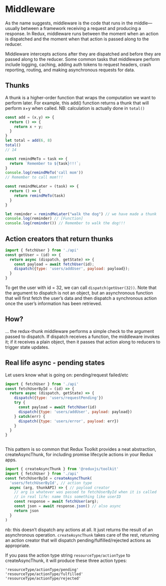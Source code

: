 # Middleware

As the name suggests, middleware is the code that runs in the middle—usually between a framework receiving a request and producing a response. In Redux, middleware runs between the moment when an action is dispatched and the moment when that action is passed along to the reducer.

Middleware intercepts actions after they are dispatched and before they are passed along to the reducer. Some common tasks that middleware perform include logging, caching, adding auth tokens to request headers, crash reporting, routing, and making asynchronous requests for data.

## Thunks

A thunk is a higher-order function that wraps the computation we want to perform later. For example, this add() function returns a thunk that will perform x+y when called. NB: calculation is actually done in `total()`

```js
const add = (x,y) => {
  return () => {
    return x + y; 
  } 
}
let total = add(6, 8)
total()
// 14 
```

```js
const remindMeTo = task => {
  return `Remember to ${task}!!!`;
}
console.log(remindMeTo('call mom'))
// Remember to call mom!!!

const remindMeLater = (task) => {
  return () => {
    return remindMeTo(task)
  }
}

let reminder = remindMeLater("walk the dog") // we have made a thunk
console.log(reminder) // [Function] 
console.log(reminder()) // Remember to walk the dog!!!
```

## Action creators that return thunks

```js
import { fetchUser } from './api'
const getUser = (id) => {
  return async (dispatch, getState) => {
    const payload = await fetchUser(id);
    dispatch({type: 'users/addUser', payload: payload});
  }
}
```

To get the user with id = 32, we can call `dispatch(getUser(32))`. Note that the argument to dispatch is not an object, but an asynchronous function that will first fetch the user’s data and then dispatch a synchronous action once the user’s information has been retrieved. 

## How?

... the redux-thunk middleware performs a simple check to the argument passed to dispatch. If dispatch receives a function, the middleware invokes it; if it receives a plain object, then it passes that action along to reducers to trigger state updates.

## Real life async - pending states

Let users know what is going on: pending/request failed/etc

```js
import { fetchUser } from './api'
const fetchUserById = (id) => {
  return async (dispatch, getState) => {
    dispatch({type: 'users/requestPending'})
    try {
      const payload = await fetchUser(id)
      dispatch({type: 'users/addUser', payload: payload})
    } catch(err) {
      dispatch({type: 'users/error', payload: err})
    }
  }
}
 
```

This pattern is so common that Redux Toolkit provides a neat abstraction, createAsyncThunk, for including promise lifecycle actions in your Redux apps.

```js
import { createAsyncThunk } from '@reduxjs/toolkit'
import { fetchUser } from './api'
const fetchUserById = createAsyncThunk(
  'users/fetchUserById', // action type
  async (arg, thunkAPI) => { // payload creator
    // arg is whatever was passed to fetchUserById when it is called
    // in real life: name this something like userID
    const response = await fetchUser(arg);
    const json = await response.json() // also async
    return json
  }
)
```

nb: this doesn’t dispatch any actions at all. It just returns the result of an asynchronous operation. `createAsyncThunk` takes care of the rest, returning an action creator that will dispatch pending/fulfilled/rejected actions as appropriate. 

If you pass the action type string `resourceType/actionType` to createAsyncThunk, it will produce these three action types:

```
'resourceType/actionType/pending'
'resourceType/actionType/fulfilled'
'resourceType/actionType/rejected'
```

